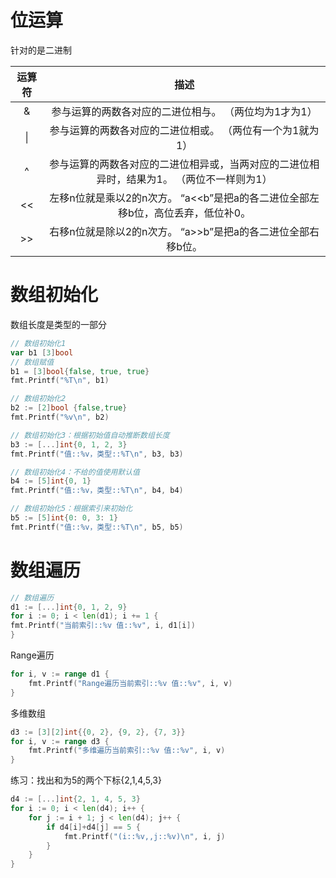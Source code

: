 # 位运算

针对的是二进制

| 运算符 |                             描述                             |
| :----: | :----------------------------------------------------------: |
|   &    |    参与运算的两数各对应的二进位相与。 （两位均为1才为1）     |
|   \|   |  参与运算的两数各对应的二进位相或。 （两位有一个为1就为1）   |
|   ^    | 参与运算的两数各对应的二进位相异或，当两对应的二进位相异时，结果为1。 （两位不一样则为1） |
|   <<   | 左移n位就是乘以2的n次方。 “a<<b”是把a的各二进位全部左移b位，高位丢弃，低位补0。 |
|   >>   | 右移n位就是除以2的n次方。 “a>>b”是把a的各二进位全部右移b位。 |



# 数组初始化

数组长度是类型的一部分

```go
// 数组初始化1
var b1 [3]bool
// 数组赋值
b1 = [3]bool{false, true, true}
fmt.Printf("%T\n", b1)

// 数组初始化2
b2 := [2]bool {false,true}
fmt.Printf("%v\n", b2)

// 数组初始化3：根据初始值自动推断数组长度
b3 := [...]int{0, 1, 2, 3}
fmt.Printf("值::%v，类型::%T\n", b3, b3)

// 数组初始化4：不给的值使用默认值
b4 := [5]int{0, 1}
fmt.Printf("值::%v，类型::%T\n", b4, b4)

// 数组初始化5：根据索引来初始化
b5 := [5]int{0: 0, 3: 1}
fmt.Printf("值::%v，类型::%T\n", b5, b5)
```

# 数组遍历

```go
// 数组遍历
d1 := [...]int{0, 1, 2, 9}
for i := 0; i < len(d1); i += 1 {
fmt.Printf("当前索引::%v 值::%v", i, d1[i])
}
```

Range遍历

```go
for i, v := range d1 {
	fmt.Printf("Range遍历当前索引::%v 值::%v", i, v)
}
```

多维数组

```go
d3 := [3][2]int{{0, 2}, {9, 2}, {7, 3}}
for i, v := range d3 {
	fmt.Printf("多维遍历当前索引::%v 值::%v", i, v)
}
```

练习：找出和为5的两个下标{2,1,4,5,3}

```go
d4 := [...]int{2, 1, 4, 5, 3}
for i := 0; i < len(d4); i++ {
	for j := i + 1; j < len(d4); j++ {
		if d4[i]+d4[j] == 5 {
			fmt.Printf("(i::%v,,j::%v)\n", i, j)
		}
	}
}
```















